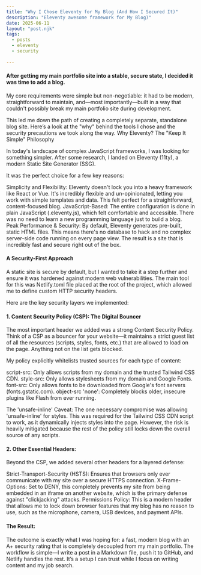 ```yaml
---
title: "Why I Chose Eleventy for My Blog (And How I Secured It)"
description: "Eleventy awesome framework for My Blog)"
date: 2025-06-11
layout: "post.njk"
tags:
  - posts
  - eleventy
  - security
  
---
```


#### After getting my main portfolio site into a stable, secure state, I decided it was time to add a blog. 

My core requirements were simple but non-negotiable: it had to be modern, straightforward to maintain, and—most importantly—built in a way that couldn't possibly break my main portfolio site during development.

This led me down the path of creating a completely separate, standalone blog site. Here’s a look at the "why" behind the tools I chose and the security precautions we took along the way. Why Eleventy? The "Keep It Simple" Philosophy

In today's landscape of complex JavaScript frameworks, I was looking for something simpler. After some research, I landed on Eleventy (11ty), a modern Static Site Generator (SSG).

It was the perfect choice for a few key reasons:

Simplicity and Flexibility: Eleventy doesn't lock you into a heavy framework like React or Vue. It's incredibly flexible and un-opinionated, letting you work with simple templates and data. This felt perfect for a straightforward, content-focused blog. JavaScript-Based: The entire configuration is done in plain JavaScript (.eleventy.js), which felt comfortable and accessible. There was no need to learn a new programming language just to build a blog. Peak Performance & Security: By default, Eleventy generates pre-built, static HTML files. This means there's no database to hack and no complex server-side code running on every page view. The result is a site that is incredibly fast and secure right out of the box.

#### A Security-First Approach

A static site is secure by default, but I wanted to take it a step further and ensure it was hardened against modern web vulnerabilities. The main tool for this was Netlify.toml file placed at the root of the project, which allowed me to define custom HTTP security headers.

Here are the key security layers we implemented:

#### 1. Content Security Policy (CSP): The Digital Bouncer

The most important header we added was a strong Content Security Policy. Think of a CSP as a bouncer for your website—it maintains a strict guest list of all the resources (scripts, styles, fonts, etc.) that are allowed to load on the page. Anything not on the list gets blocked.

My policy explicitly whitelists trusted sources for each type of content:

script-src: Only allows scripts from my domain and the trusted Tailwind CSS CDN.
style-src: Only allows stylesheets from my domain and Google Fonts. 
font-src: Only allows fonts to be downloaded from Google's font servers (fonts.gstatic.com). 
object-src 'none': Completely blocks older, insecure plugins like Flash from ever running.

The 'unsafe-inline' Caveat: The one necessary compromise was allowing 'unsafe-inline' for styles. This was required for the Tailwind CSS CDN script to work, as it dynamically injects styles into the page. However, the risk is heavily mitigated because the rest of the policy still locks down the overall source of any scripts.

#### 2. Other Essential Headers:

Beyond the CSP, we added several other headers for a layered defense:

Strict-Transport-Security (HSTS): Ensures that browsers only ever communicate with my site over a secure HTTPS connection. X-Frame-Options: Set to DENY, this completely prevents my site from being embedded in an iframe on another website, which is the primary defense against "clickjacking" attacks. Permissions Policy: This is a modern header that allows me to lock down browser features that my blog has no reason to use, such as the microphone, camera, USB devices, and payment APIs.

#### The Result:

The outcome is exactly what I was hoping for: a fast, modern blog with an A+ security rating that is completely decoupled from my main portfolio. The workflow is simple—I write a post in a Markdown file, push it to GitHub, and Netlify handles the rest. It’s a setup I can trust while I focus on writing content and my job search.